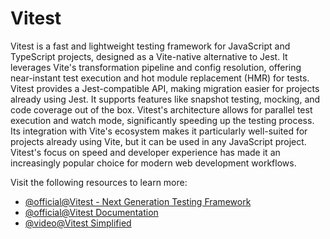# Vitest

Vitest is a fast and lightweight testing framework for JavaScript and TypeScript projects, designed as a Vite-native alternative to Jest. It leverages Vite's transformation pipeline and config resolution, offering near-instant test execution and hot module replacement (HMR) for tests. Vitest provides a Jest-compatible API, making migration easier for projects already using Jest. It supports features like snapshot testing, mocking, and code coverage out of the box. Vitest's architecture allows for parallel test execution and watch mode, significantly speeding up the testing process. Its integration with Vite's ecosystem makes it particularly well-suited for projects already using Vite, but it can be used in any JavaScript project. Vitest's focus on speed and developer experience has made it an increasingly popular choice for modern web development workflows.

Visit the following resources to learn more:

- [@official@Vitest - Next Generation Testing Framework](https://vitest.dev/)
- [@official@Vitest Documentation](https://vitest.dev/guide/)
- [@video@Vitest Simplified](https://www.youtube.com/watch?v=snCLQmINqCU)
